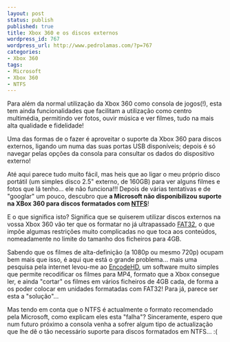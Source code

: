 ```yaml
---
layout: post
status: publish
published: true
title: Xbox 360 e os discos externos
wordpress_id: 767
wordpress_url: http://www.pedrolamas.com/?p=767
categories:
- Xbox 360
tags:
- Microsoft
- Xbox 360
- NTFS
---
```

Para além da normal utilização da Xbox 360 como consola de jogos(!), esta tem ainda funcionalidades que facilitam a utilização como centro multimédia, permitindo ver fotos, ouvir música e ver filmes, tudo na mais alta qualidade e fidelidade!

Uma das formas de o fazer é aproveitar o suporte da Xbox 360 para discos externos, ligando um numa das suas portas USB disponíveis; depois é só navegar pelas opções da consola para consultar os dados do dispositivo externo!

Até aqui parece tudo muito fácil, mas heis que ao ligar o meu próprio disco portátil (um simples disco 2.5" externo, de 160GB) para ver alguns filmes e fotos que lá tenho... ele não funciona!!! Depois de várias tentativas e de "googlar" um pouco, descubro que **a Microsoft não disponibilizou suporte na XBox 360 para discos formatados com [NTFS](http://en.wikipedia.org/wiki/NTFS)**!

E o que significa isto? Significa que se quiserem utilizar discos externos na vossa Xbox 360 vão ter que os formatar no já ultrapassado [FAT32](http://en.wikipedia.org/wiki/FAT32), o que impõe algumas restrições muito complicadas no que toca aos conteúdos, nomeadamente no limite do tamanho dos ficheiros para 4GB.

Sabendo que os filmes de alta-definição (a 1080p ou mesmo 720p) ocupam bem mais que isso, é aqui que está o grande problema... mais uma pesquisa pela internet levou-me ao [EncodeHD](http://dcunningham.net/encodehd/), um software muito simples que permite recodificar os filmes para MP4, formato que a Xbox consegue ler, e ainda "cortar" os filmes em vários ficheiros de 4GB cada, de forma a os poder colocar em unidades formatadas com FAT32! Para já, parece ser esta a "solução"...

Mas tendo em conta que o NTFS é actualmente o formato recomendado pela Microsoft, como explicam eles esta "falha"? Sinceramente, espero que num futuro próximo a consola venha a sofrer algum tipo de actualização que lhe dê o tão necessário suporte para discos formatados em NTFS... :(

